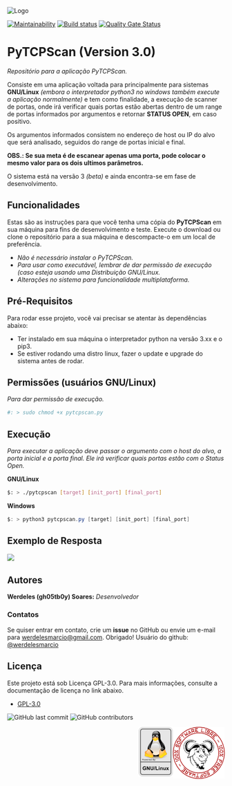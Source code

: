 
![Logo](https://i.ibb.co/S3WGFQk/Sem-t-tulo-removebg-preview.png)

[![Maintainability](https://api.codeclimate.com/v1/badges/bf596a2940ddf3183bab/maintainability)](https://codeclimate.com/github/werdelesmarcio/PyTCPScan3/maintainability) [![Build status](https://ci.appveyor.com/api/projects/status/050o62vq1v03wv4c?svg=true)](https://ci.appveyor.com/project/werdelesmarcio/pytcpscan3)  [![Quality Gate Status](https://sonarcloud.io/api/project_badges/measure?project=werdelesmarcio_PyTCPScan3&metric=alert_status)](https://sonarcloud.io/summary/new_code?id=werdelesmarcio_PyTCPScan3)

# PyTCPScan (Version 3.0)
_Repositório para a aplicação PyTCPScan._

Consiste em uma aplicação voltada para principalmente para sistemas **GNU/Linux** _(embora o interpretador python3 no windows também execute a aplicação normalmente)_ e tem como finalidade, a execução de scanner de portas, onde irá verificar quais portas estão abertas dentro de um range de portas informados por argumentos e retornar **STATUS OPEN**, em caso positivo. 

Os argumentos informados consistem no endereço de host ou IP do alvo que será analisado, seguidos do range de portas inicial e final.

**OBS.: Se sua meta é de escanear apenas uma porta, pode colocar o mesmo valor para os dois ultimos parâmetros.**

O sistema está na versão 3 _(beta)_ e ainda encontra-se em fase de desenvolvimento.

## Funcionalidades
Estas são as instruções para que você tenha uma cópia do **PyTCPScan** em sua máquina para fins de desenvolvimento e teste.
Execute o download ou clone o repositório para a sua máquina e descompacte-o em um local de preferência.

- _Não é necessário instalar o PyTCPScan._
- _Para usar como executável, lembrar de dar permissão de execução (caso esteja usando uma Distribuição GNU/Linux._
- _Alterações no sistema para funcionalidade multiplataforma._

## Pré-Requisitos

Para rodar esse projeto, você vai precisar se atentar às dependências abaixo:

- Ter instalado em sua máquina o interpretador python na versão 3.xx e o pip3.
- Se estiver rodando uma distro linux, fazer o update e upgrade do sistema antes de rodar.


## Permissões (usuários GNU/Linux)

_Para dar permissão de execução._

```bash
#: > sudo chmod +x pytcpscan.py
```
    
## Execução

_Para executar a aplicação deve passar o argumento com o host do alvo, a porta inicial e a porta final. Ele irá verificar quais portas estão com o Status Open._

**GNU/Linux**
```bash
$: > ./pytcpscan [target] [init_port] [final_port]
```
**Windows**
```powershell
$: > python3 pytcpscan.py [target] [init_port] [final_port]
```

## Exemplo de Resposta
<img src="https://i.imgur.com/iI9ncVh.png">

## Autores
**Werdeles (gh05tb0y) Soares:** _Desenvolvedor_

### Contatos
Se quiser entrar em contato, crie um **issue** no GitHub ou envie um e-mail para werdelesmarcio@gmail.com. Obrigado!
Usuário do github: [@werdelesmarcio](https://github.com/werdelesmarcio) 

## Licença
Este projeto está sob Licença GPL-3.0. Para mais informações, consulte a documentação de licença no link abaixo.
* [GPL-3.0](https://choosealicense.com/licenses/gpl-3.0/)


<img alt="GitHub last commit" src="https://img.shields.io/github/last-commit/werdelesmarcio/PyTCPScan3?style=for-the-badge">   <img alt="GitHub contributors" src="https://img.shields.io/github/contributors/werdelesmarcio/PyTCPScan3?style=for-the-badge">


<img src = "https://github.com/werdelesmarcio/PyTCPScan2/blob/master/Images/SoftwareLivre.png?raw=true" width =120 align="Right">
<img src = "https://github.com/werdelesmarcio/PyTCPScan2/blob/master/Images/PoweredByLinux.png?raw=true" width =80 align="Right">

